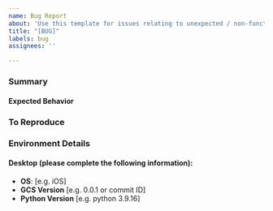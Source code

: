 ```yaml
---
name: Bug Report
about: 'Use this template for issues relating to unexpected / non-functioning behavior '
title: "[BUG]"
labels: bug
assignees: ''

---
```


### Summary
<!-- Provide a clear and concise description of what the bug is -->

#### Expected Behavior
<!-- Provide a description of what the expected behavior should be -->


### To Reproduce
<!-- Provide steps to reproduce the behavior -->



### Environment Details
#### Desktop (please complete the following information):
- **OS**: [e.g. iOS]
- **GCS Version** [e.g. 0.0.1 or commit ID]
- **Python Version** [e.g. python 3.9.16]
